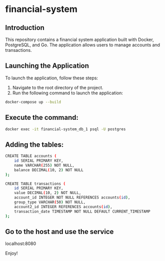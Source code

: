 # financial-system

## Introduction

This repository contains a financial system application built with Docker, PostgreSQL, and Go. The application allows users to manage accounts and transactions.

## Launching the Application

To launch the application, follow these steps:

1. Navigate to the root directory of the project.
2. Run the following command to launch the application:

```bash
docker-compose up --build
```


## Execute the command: 
```bash
docker exec -it financial-system_db_1 psql -U postgres
```


## Adding the tables: 

```bash
CREATE TABLE accounts (
    id SERIAL PRIMARY KEY,
    name VARCHAR(255) NOT NULL,
    balance DECIMAL(10, 2) NOT NULL
);
```

```bash
CREATE TABLE transactions (
    id SERIAL PRIMARY KEY,
    value DECIMAL(10, 2) NOT NULL,
    account_id INTEGER NOT NULL REFERENCES accounts(id),
    group_type VARCHAR(50) NOT NULL,
    account2_id INTEGER REFERENCES accounts(id),
    transaction_date TIMESTAMP NOT NULL DEFAULT CURRENT_TIMESTAMP
);
```

## Go to the host and use the service

localhost:8080

Enjoy!